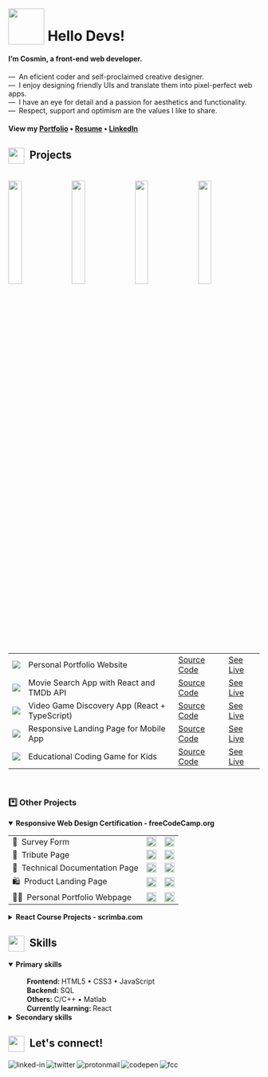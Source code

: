 # <sub><img src="https://cosminmoldovan.github.io/gitdrive/gh-profile/rocket.gif" width="72" ></sub> Hello Devs!

#### I’m Cosmin, a front-end web developer. 

&mdash;&ensp;An eficient coder and self-proclaimed creative designer.<br>
&mdash;&ensp;I enjoy designing friendly UIs  and translate them into pixel-perfect web apps.<br>
&mdash;&ensp;I have an eye for detail and a passion for aesthetics and functionality.<br>
&mdash;&ensp;Respect, support and optimism are the values I like to share.

#### View my [Portfolio](https://cosminmoldovan.github.io) &bull; [Resume](https://cosminmoldovan.github.io/Cosmin_Moldovan_Resume.pdf) &bull; [LinkedIn](https://www.linkedin.com/in/cosmin-moldovan)

<!--
<details>
  <summary>Photos from my surroundings <sup>click to open</sup></summary><br>
  <p><img title="Sibiu city" alt="Sibiu" src="https://i.postimg.cc/fTNyNjM6/sibiu.png">&emsp;<img title="Sibiu city" alt="Sibiu-Sky" src="https://i.postimg.cc/bNy7js2z/sibiu-sky.png">&emsp;<img title="Clay Castle Fairy Valley" alt="Castelul-Zanelor" src="https://i.postimg.cc/j2zjfC4g/castelul-zanelor.png">&emsp;<img title="Transfagarasan road" alt="Transfagarasan" src="https://i.postimg.cc/QxJtx9tV/transfagarasan.png">&emsp;<img title="Balea lake" alt="Balea-Lac" src="https://i.postimg.cc/SQ8R3tb6/balea-lac.png"></p>
</details>
-->

##  <sub><sub><img src = "https://img.icons8.com/fluency/96/null/hard-working.png" width="32"></sub></sub>&ensp;Projects
<br>
<a href="https://cosminmoldovan.github.io"><img src="https://firebasestorage.googleapis.com/v0/b/cmdrive-f2810.appspot.com/o/trendflix-card.png?alt=media&token=f756a0b6-fe43-4808-9f6c-10df402e12c3" width="23%"/></a>&ensp;
<a href="https://cosminmoldovan.github.io"><img src="https://firebasestorage.googleapis.com/v0/b/cmdrive-f2810.appspot.com/o/gamehub-card.png?alt=media&token=9e212d73-0ece-4eb4-9592-5bc657a9a905"  width="23%" /></a>&ensp;
<a href="https://cosminmoldovan.github.io"><img src="https://firebasestorage.googleapis.com/v0/b/cmdrive-f2810.appspot.com/o/remindme-card.png?alt=media&token=f53f9990-32ae-4d4b-8ead-8f6f864c0ab2" width="23%" /></a>&ensp;
<a href="https://cosminmoldovan.github.io"><img src="https://firebasestorage.googleapis.com/v0/b/cmdrive-f2810.appspot.com/o/kidocode-card.png?alt=media&token=319e855e-c8cd-43b1-ba87-55e8352b131d"  width="23%"/></a>
<br>
<br>
<br>
<table>
  <tr>
    <td><img src = "https://cosminmoldovan.github.io/gitdrive/gh-profile/moldovan.png" /></td>
    <td>Personal Portfolio Website</td>
    <td><a href="https://github.com/cosminmoldovan/cosminmoldovan.github.io">Source Code</a></td>
    <td><a href="https://cosminmoldovan.github.io">See Live</a></td>
  </tr>
  <tr></tr>
    <tr>
    <td><img src = "https://cosminmoldovan.github.io/gitdrive/gh-profile/trendflix.png" /></td>
    <td>Movie Search App with React and TMDb API</td>
    <td><a href="https://github.com/cosminmoldovan/trendflix">Source Code</a></td>
    <td><a href="https://cosminmoldovan.github.io/trendflix/">See Live</a></td>
  </tr>
  <tr></tr>
  <tr>
    <td><img src = "https://cosminmoldovan.github.io/gitdrive/gh-profile/gamehub.png" /></td>
    <td>Video Game Discovery App (React + TypeScript)</td>
    <td><a href="https://github.com/cosminmoldovan/game-hub">Source Code</a></td>
    <td><a href="https://cm-gamehub.vercel.app/">See Live</a></td>
  </tr>
  <tr></tr>
  <tr>
    <td><img src = "https://cosminmoldovan.github.io/gitdrive/gh-profile/remindme.png" /></td>
    <td>Responsive Landing Page for Mobile App</td>
    <td><a href="https://github.com/cosminmoldovan/remindme">Source Code</a></td>
    <td><a href="https://cosminmoldovan.github.io/remindme/">See Live</a></td>
  </tr>
  <tr></tr>
  <tr>
    <td><img src = "https://cosminmoldovan.github.io/gitdrive/gh-profile/kidocode.png" /></td>
    <td>Educational Coding Game for Kids</td>
    <td><a href="https://github.com/cosminmoldovan/kidocode">Source Code</a></td>
    <td><a href="https://cosminmoldovan.github.io/kidocode/">See Live</a></td>
  </tr>
</table>
<br>
<h3>*️⃣ Other Projects</h3>
  <details open>
   <summary><strong>Responsive Web Design Certification - freeCodeCamp.org</strong></summary>
    <p></p>
    <table>
      <tr>
        <td>📝&ensp;Survey Form</td>
        <td>
          <a href="https://github.com/cosminmoldovan/fcc-survey-form" title="code"><span>
           <sub><img src = "https://cosminmoldovan.github.io/gitdrive/gh-profile/github-alt.svg" height="20"/></sub>
          </a>
        </td>
        <td>
          <a href="https://cosminmoldovan.github.io/fcc-survey-form/" title="website">
            <sub><img src = "https://cosminmoldovan.github.io/gitdrive/gh-profile/external-link.svg" height="20"/></sub>
          </a>
        </td>
      </tr>
      <tr></tr>
      <tr>
        <td>📜&ensp;Tribute Page</td>
        <td>
          <a href="https://github.com/cosminmoldovan/fcc-tribute-page" title="code"><span>
           <sub><img src = "https://cosminmoldovan.github.io/gitdrive/gh-profile/github-alt.svg" height="20"/></sub>
          </a>
        </td>
        <td>
          <a href="https://cosminmoldovan.github.io/fcc-tribute-page/" title="website">
            <sub><img src = "https://cosminmoldovan.github.io/gitdrive/gh-profile/external-link.svg" height="20"/></sub>
          </a>
        </td>
      </tr>
      <tr></tr>
      <tr>
        <td>📖&ensp;Technical Documentation Page</td>
        <td>
          <a href="https://github.com/cosminmoldovan/fcc-technical-documentation-page" title="code"><span>
           <sub><img src = "https://cosminmoldovan.github.io/gitdrive/gh-profile/github-alt.svg" height="20"/></sub>
          </a>
        </td>
        <td>
          <a href="https://cosminmoldovan.github.io/fcc-technical-documentation-page/" title="website">
            <sub><img src = "https://cosminmoldovan.github.io/gitdrive/gh-profile/external-link.svg" height="20"/></sub>
          </a>
        </td>
      </tr>
      <tr></tr>
      <tr>
        <td>🛍️&ensp;Product Landing Page</td>
        <td>
          <a href="https://github.com/cosminmoldovan/fcc-product-landing-page" title="code"><span>
           <sub><img src = "https://cosminmoldovan.github.io/gitdrive/gh-profile/github-alt.svg" height="20"/></sub>
          </a>
        </td>
        <td>
          <a href="https://cosminmoldovan.github.io/fcc-product-landing-page/" title="website">
            <sub><img src = "https://cosminmoldovan.github.io/gitdrive/gh-profile/external-link.svg" height="20"/></sub>
          </a>
        </td>
      </tr>
      <tr></tr>
      <tr>
        <td>👨‍💻&ensp;Personal Portfolio Webpage</td>
        <td>
          <a href="https://github.com/cosminmoldovan/fcc-personal-portfolio-webpage" title="code"><span>
           <sub><img src = "https://cosminmoldovan.github.io/gitdrive/gh-profile/github-alt.svg" height="20"/></sub>
          </a>
        </td>
        <td>
          <a href="https://cosminmoldovan.github.io/fcc-personal-portfolio-webpage/" title="website">
            <sub><img src = "https://cosminmoldovan.github.io/gitdrive/gh-profile/external-link.svg" height="20"/></sub>
          </a>
        </td>
      </tr>
    </table>
  </details>
  <details>
   <summary><strong>React Course Projects - scrimba.com</strong></summary>
   <p></p>
    <table>
      <tr>
        <td>⚛️&ensp;React facts site</td>
        <td>
          <a href="https://github.com/cosminmoldovan/react-facts-site" title="code"><span>
           <sub><img src = "https://cosminmoldovan.github.io/gitdrive/gh-profile/github-alt.svg" height="20"/></sub>
          </a>
        </td>
        <td>
          <a href="https://cosminmoldovan.github.io/react-facts-site/" title="website">
            <sub><img src = "https://cosminmoldovan.github.io/gitdrive/gh-profile/external-link.svg" height="20"/></sub>
          </a>
        </td>
      </tr>
      <tr></tr>
      <tr>
        <td>👔&ensp;Digital business card</td>
        <td>
          <a href="https://github.com/cosminmoldovan/digital-business-card" title="code"><span>
           <sub><img src = "https://cosminmoldovan.github.io/gitdrive/gh-profile/github-alt.svg" height="20"/></sub>
          </a>
        </td>
        <td>
          <a href="https://cosminmoldovan.github.io/digital-business-card/" title="website">
            <sub><img src = "https://cosminmoldovan.github.io/gitdrive/gh-profile/external-link.svg" height="20"/></sub>
          </a>
        </td>
      </tr>
      <tr></tr>
      <tr>
        <td>🎈&ensp;AirBnB Experiences clone</td>
        <td>
          <a href="https://github.com/cosminmoldovan/airbnb-experiences" title="code"><span>
           <sub><img src = "https://cosminmoldovan.github.io/gitdrive/gh-profile/github-alt.svg" height="20"/></sub>
          </a>
        </td>
        <td>
          <a href="https://cosminmoldovan.github.io/airbnb-experiences/" title="website">
            <sub><img src = "https://cosminmoldovan.github.io/gitdrive/gh-profile/external-link.svg" height="20"/></sub>
          </a>
        </td>
      </tr>
      <tr></tr>
      <tr>
        <td>🌍&ensp;Travel journal</td>
        <td>
          <a href="https://github.com/cosminmoldovan/travel-journal" title="code"><span>
           <sub><img src = "https://cosminmoldovan.github.io/gitdrive/gh-profile/github-alt.svg" height="20"/></sub>
          </a>
        </td>
        <td>
          <a href="https://cosminmoldovan.github.io/travel-journal/" title="website">
            <sub><img src = "https://cosminmoldovan.github.io/gitdrive/gh-profile/external-link.svg" height="20"/></sub>
          </a>
        </td>
      </tr>
      <tr></tr>
      <tr>
        <td>😺&ensp;Meme generator</td>
        <td>
          <a href="https://github.com/cosminmoldovan/meme-generator" title="code"><span>
           <sub><img src = "https://cosminmoldovan.github.io/gitdrive/gh-profile/github-alt.svg" height="20"/></sub>
          </a>
        </td>
        <td>
          <a href="https://cosminmoldovan.github.io/meme-generator/" title="website">
            <sub><img src = "https://cosminmoldovan.github.io/gitdrive/gh-profile/external-link.svg" height="20"/></sub>
          </a>
        </td>
      </tr>
     <tr></tr>
      <tr>
        <td>🎲&ensp;Tenzies game</td>
        <td>
          <a href="https://github.com/cosminmoldovan/tenzies-game" title="code"><span>
           <sub><img src = "https://cosminmoldovan.github.io/gitdrive/gh-profile/github-alt.svg" height="20"/></sub>
          </a>
        </td>
        <td>
          <a href="https://cosminmoldovan.github.io/tenzies-game/" title="website">
            <sub><img src = "https://cosminmoldovan.github.io/gitdrive/gh-profile/external-link.svg" height="20"/></sub>
          </a>
        </td>
      </tr>
    </table>
  </details>

## <sub><sub><img src = "https://img.icons8.com/fluency/96/null/critical-thinking.png" width="32"></sub></sub>&ensp;Skills

<details open>
  <summary><strong>Primary skills</strong></summary><br>
  &emsp;<sub><img src="https://i.postimg.cc/grFZVxYh/checked.png" width="16"></sub>&ensp;<strong>Frontend: </strong>HTML5 &bull;  CSS3 &bull; JavaScript<br>
  &emsp;<sub><img src="https://cosminmoldovan.github.io/gitdrive/gh-profile/checked.png" width="16"></sub>&ensp;<strong>Backend: </strong>SQL<br>
  &emsp;<sub><img src="https://cosminmoldovan.github.io/gitdrive/gh-profile/checked.png" width="16"></sub>&ensp;<strong>Others: </strong>C/C++ &bull; Matlab<br>
  &emsp;<sub><img src="https://cosminmoldovan.github.io/gitdrive/gh-profile/unchecked.png" width="16"></sub>&ensp;<strong>Currently learning: </strong>React
</details>

<details><br>
  <summary><strong>Secondary skills</strong></summary>
  &emsp;<sub><img src="https://cosminmoldovan.github.io/gitdrive/gh-profile/checked.png" width="16"></sub>&ensp;<strong>Tools: </strong>VSCode &bull; Figma &bull; Linux
</details>

##  <sub><sub><img src = "https://img.icons8.com/fluency/96/null/chat.png" width="32"></sub></sub>&ensp;Let's connect!

[<img align="left" alt="linked-in" src="https://img.shields.io/badge/linkedin-%230077B5.svg?&style=for-the-badge&logo=linkedin&logoColor=white" />](https://www.linkedin.com/in/cosmin-moldovan/)

[<img align="left" alt="twitter" src="https://img.shields.io/badge/twitter-%231DA1F2.svg?&style=for-the-badge&logo=twitter&logoColor=white" />](https://twitter.com/CosminMol)

[<img align="left" alt="protonmail" src="https://img.shields.io/badge/ProtonMail-8B89CC?style=for-the-badge&logo=protonmail&logoColor=white" />](mailto:cosminmol@proton.me)

[<img align="left" alt="codepen" src="https://img.shields.io/badge/Codepen-000000?style=for-the-badge&logo=codepen&logoColor=white" />](https://codepen.io/cosmin-moldovan)

[<img align="left" alt="fcc" src="https://img.shields.io/badge/free%20code%20camp-27273D?style=for-the-badge&logo=freecodecamp&logoColor=white" />](https://www.freecodecamp.org/cosmin-moldovan)

